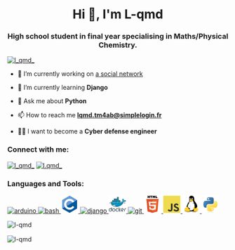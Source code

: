<h1 align="center">Hi 👋, I'm L-qmd</h1>
<h3 align="center">High school student in final year specialising in Maths/Physical Chemistry.</h3>

<p align="left"> <a href="https://twitter.com/l_qmd_" target="blank"><img src="https://img.shields.io/twitter/follow/l_qmd_?logo=twitter&style=for-the-badge" alt="l_qmd_" /></a> </p>

- 🔭 I’m currently working on [a social network](https://github.com/l-qmd/facebook)

- 🌱 I’m currently learning **Django**

- 💬 Ask me about **Python**

- 📫 How to reach me **lqmd.tm4ab@simplelogin.fr**
- 👨‍💻 I want to become a **Cyber defense engineer**

<h3 align="left">Connect with me:</h3>
<p align="left">
<a href="https://twitter.com/l_qmd_" target="blank"><img align="center" src="https://raw.githubusercontent.com/rahuldkjain/github-profile-readme-generator/master/src/images/icons/Social/twitter.svg" alt="l_qmd_" height="30" width="40" /></a>
<a href="https://instagram.com/l.qmd_" target="blank"><img align="center" src="https://raw.githubusercontent.com/rahuldkjain/github-profile-readme-generator/master/src/images/icons/Social/instagram.svg" alt="l.qmd_" height="30" width="40" /></a>
</p>

<h3 align="left">Languages and Tools:</h3>
<p align="left"> <a href="https://www.arduino.cc/" target="_blank" rel="noreferrer"> <img src="https://cdn.worldvectorlogo.com/logos/arduino-1.svg" alt="arduino" width="40" height="40"/> </a> <a href="https://www.gnu.org/software/bash/" target="_blank" rel="noreferrer"> <img src="https://www.vectorlogo.zone/logos/gnu_bash/gnu_bash-icon.svg" alt="bash" width="40" height="40"/> </a> <a href="https://www.cprogramming.com/" target="_blank" rel="noreferrer"> <img src="https://raw.githubusercontent.com/devicons/devicon/master/icons/c/c-original.svg" alt="c" width="40" height="40"/> </a> <a href="https://www.djangoproject.com/" target="_blank" rel="noreferrer"> <img src="https://cdn.worldvectorlogo.com/logos/django.svg" alt="django" width="40" height="40"/> </a> <a href="https://www.docker.com/" target="_blank" rel="noreferrer"> <img src="https://raw.githubusercontent.com/devicons/devicon/master/icons/docker/docker-original-wordmark.svg" alt="docker" width="40" height="40"/> </a> <a href="https://git-scm.com/" target="_blank" rel="noreferrer"> <img src="https://www.vectorlogo.zone/logos/git-scm/git-scm-icon.svg" alt="git" width="40" height="40"/> </a> <a href="https://www.w3.org/html/" target="_blank" rel="noreferrer"> <img src="https://raw.githubusercontent.com/devicons/devicon/master/icons/html5/html5-original-wordmark.svg" alt="html5" width="40" height="40"/> </a> <a href="https://developer.mozilla.org/en-US/docs/Web/JavaScript" target="_blank" rel="noreferrer"> <img src="https://raw.githubusercontent.com/devicons/devicon/master/icons/javascript/javascript-original.svg" alt="javascript" width="40" height="40"/> </a> <a href="https://www.linux.org/" target="_blank" rel="noreferrer"> <img src="https://raw.githubusercontent.com/devicons/devicon/master/icons/linux/linux-original.svg" alt="linux" width="40" height="40"/> </a> <a href="https://www.python.org" target="_blank" rel="noreferrer"> <img src="https://raw.githubusercontent.com/devicons/devicon/master/icons/python/python-original.svg" alt="python" width="40" height="40"/> </a> </p>

<p><img align="center" src="https://github-readme-stats.vercel.app/api/top-langs?username=l-qmd&show_icons=true&locale=en&layout=compact" alt="l-qmd" /></p>

<p><img align="center" src="https://github-readme-streak-stats.herokuapp.com/?user=l-qmd&" alt="l-qmd" /></p>
